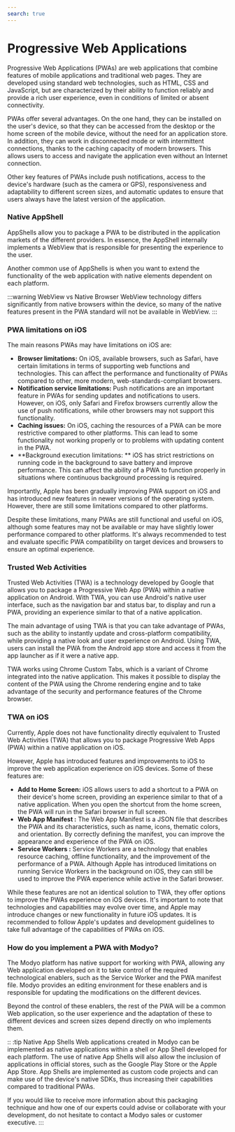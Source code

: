 ```yaml
---
search: true
---
```


# Progressive Web Applications

Progressive Web Applications (PWAs) are web applications that combine features of mobile applications and traditional web pages. They are developed using standard web technologies, such as HTML, CSS and JavaScript, but are characterized by their ability to function reliably and provide a rich user experience, even in conditions of limited or absent connectivity.

PWAs offer several advantages. On the one hand, they can be installed on the user's device, so that they can be accessed from the desktop or the home screen of the mobile device, without the need for an application store. In addition, they can work in disconnected mode or with intermittent connections, thanks to the caching capacity of modern browsers. This allows users to access and navigate the application even without an Internet connection.

Other key features of PWAs include push notifications, access to the device's hardware (such as the camera or GPS), responsiveness and adaptability to different screen sizes, and automatic updates to ensure that users always have the latest version of the application.

### Native AppShell

AppShells allow you to package a PWA to be distributed in the application markets of the different providers. In essence, the AppShell internally implements a WebView that is responsible for presenting the experience to the user.

Another common use of AppShells is when you want to extend the functionality of the web application with native elements dependent on each platform.

:::warning WebView vs Native Browser
WebView technology differs significantly from native browsers within the device, so many of the native features present in the PWA standard will not be available in WebView.
:::

### PWA limitations on iOS

The main reasons PWAs may have limitations on iOS are:

- **Browser limitations:** On iOS, available browsers, such as Safari, have certain limitations in terms of supporting web functions and technologies. This can affect the performance and functionality of PWAs compared to other, more modern, web-standards-compliant browsers.
- **Notification service limitations:** Push notifications are an important feature in PWAs for sending updates and notifications to users. However, on iOS, only Safari and Firefox browsers currently allow the use of push notifications, while other browsers may not support this functionality.
- **Caching issues:** On iOS, caching the resources of a PWA can be more restrictive compared to other platforms. This can lead to some functionality not working properly or to problems with updating content in the PWA.
- **Background execution limitations: ** iOS has strict restrictions on running code in the background to save battery and improve performance. This can affect the ability of a PWA to function properly in situations where continuous background processing is required.

Importantly, Apple has been gradually improving PWA support on iOS and has introduced new features in newer versions of the operating system. However, there are still some limitations compared to other platforms.

Despite these limitations, many PWAs are still functional and useful on iOS, although some features may not be available or may have slightly lower performance compared to other platforms. It's always recommended to test and evaluate specific PWA compatibility on target devices and browsers to ensure an optimal experience.

### Trusted Web Activities

Trusted Web Activities (TWA) is a technology developed by Google that allows you to package a Progressive Web App (PWA) within a native application on Android. With TWA, you can use Android's native user interface, such as the navigation bar and status bar, to display and run a PWA, providing an experience similar to that of a native application.

The main advantage of using TWA is that you can take advantage of PWAs, such as the ability to instantly update and cross-platform compatibility, while providing a native look and user experience on Android. Using TWA, users can install the PWA from the Android app store and access it from the app launcher as if it were a native app.

TWA works using Chrome Custom Tabs, which is a variant of Chrome integrated into the native application. This makes it possible to display the content of the PWA using the Chrome rendering engine and to take advantage of the security and performance features of the Chrome browser.

### TWA on iOS

Currently, Apple does not have functionality directly equivalent to Trusted Web Activities (TWA) that allows you to package Progressive Web Apps (PWA) within a native application on iOS.

However, Apple has introduced features and improvements to iOS to improve the web application experience on iOS devices. Some of these features are:

- **Add to Home Screen:** iOS allows users to add a shortcut to a PWA on their device's home screen, providing an experience similar to that of a native application. When you open the shortcut from the home screen, the PWA will run in the Safari browser in full screen.
- **Web App Manifest :** The Web App Manifest is a JSON file that describes the PWA and its characteristics, such as name, icons, thematic colors, and orientation. By correctly defining the manifest, you can improve the appearance and experience of the PWA on iOS.
- **Service Workers :** Service Workers are a technology that enables resource caching, offline functionality, and the improvement of the performance of a PWA. Although Apple has introduced limitations on running Service Workers in the background on iOS, they can still be used to improve the PWA experience while active in the Safari browser.

While these features are not an identical solution to TWA, they offer options to improve the PWAs experience on iOS devices. It's important to note that technologies and capabilities may evolve over time, and Apple may introduce changes or new functionality in future iOS updates. It is recommended to follow Apple's updates and development guidelines to take full advantage of the capabilities of PWAs on iOS.

### How do you implement a PWA with Modyo?

The Modyo platform has native support for working with PWA, allowing any Web application developed on it to take control of the required technological enablers, such as the Service Worker and the PWA manifest file. Modyo provides an editing environment for these enablers and is responsible for updating the modifications on the different devices.

Beyond the control of these enablers, the rest of the PWA will be a common Web application, so the user experience and the adaptation of these to different devices and screen sizes depend directly on who implements them.

:: :tip Native App Shells
Web applications created in Modyo can be implemented as native applications within a shell or App Shell developed for each platform. The use of native App Shells will also allow the inclusion of applications in official stores, such as the Google Play Store or the Apple App Store. App Shells are implemented as custom code projects and can make use of the device's native SDKs, thus increasing their capabilities compared to traditional PWAs.

If you would like to receive more information about this packaging technique and how one of our experts could advise or collaborate with your development, do not hesitate to contact a Modyo sales or customer executive.
:::
